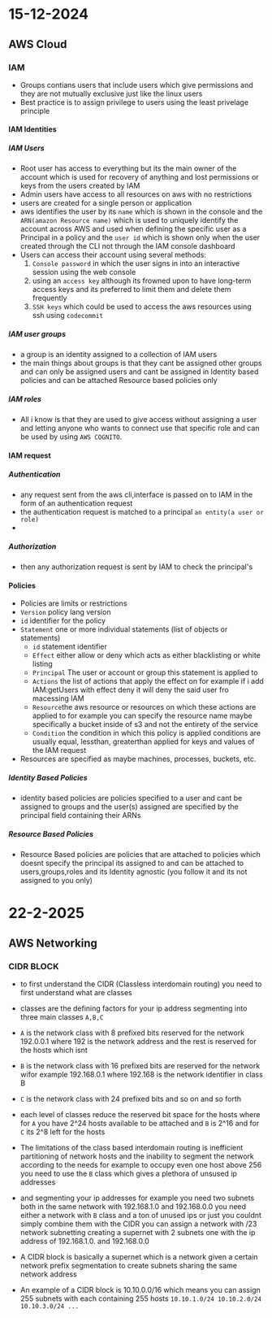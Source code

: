 # 15-12-2024

## AWS Cloud

### IAM
- Groups contians users that include users which give permissions and they are not mutually exclusive just like the linux users
- Best practice is to assign privilege to users using the least privelage principle 

#### IAM Identities

##### IAM Users
- Root user has access to everything but its the main owner of the account which is used for recovery of anything and lost permissions or keys from the users created by IAM
- Admin users have access to all resources on aws with no restrictions
- users are created for a single person or application
- aws identifies the user by its `name` which is shown in the console and the `ARN(amazon Resource name)` which is used to uniquely identify the account across AWS and used when defining the specific user as a Principal in a policy and the `user id` which is shown only when the user created through the CLI not through the IAM console dashboard
- Users can access their account using several methods:
	1. `Console password` in which the user signs in into an interactive session using the web console
	2. using an `access key` although its frowned upon to have long-term access keys and its preferred to limit them and delete them frequently
	3. `SSH keys` which could be used to access the aws resources using ssh using `codecommit`

##### IAM user groups
- a group is an identity assigned to a collection of IAM users 
- the main things about groups is that they cant be assigned other groups and can only be assigned users and cant be assigned in Identity based policies and can be attached Resource based policies only

##### IAM roles
- All i know is that they are used to give access without assigning a user and letting anyone who wants to connect use that specific role and can be used by using `AWS COGNITO`.

#### IAM request

##### Authentication
- any request sent from the aws cli,interface is passed on to IAM in the form of an authentication request
- the authentication request is matched to a principal `an entity(a user or role)`
- 
##### Authorization
- then any authorization request is sent by IAM to check the principal's 

#### Policies
- Policies are limits or restrictions 
- `Version` policy lang version
- `id` identifier for the policy
- `Statement` one or more individual statements (list of objects or statements)
	- `id` statement identifier
	- `Effect` either allow or deny which acts as either blacklisting or white listing
	- `Principal` The user or account or group this statement is applied to 
 	- `Actions` the list of actions that apply the effect on for example if i add IAM:getUsers with effect deny it will deny the said user fro macessing IAM
	- `Resource`the aws resource or resources on which these actions are applied to for example you can specify the resource name maybe specifically a bucket inside of s3 and not the entirety of the service
	- `Condition` the condition in which this policy is applied conditions are usually equal, lessthan, greaterthan applied for keys and values of the IAM request 
- Resources are specified as maybe machines, processes, buckets, etc. 

##### Identity Based Policies
- identity based policies are policies specified to a user and cant be assigned to groups and the user(s) assigned are specified by the principal field containing their ARNs

##### Resource Based Policies
- Resource Based policies are policies that are attached to policies which doesnt specify the principal its assigned to and can be attached to users,groups,roles and its Identity agnostic (you follow it and its not assigned to you only)

# 22-2-2025

## AWS Networking

### CIDR BLOCK

- to first understand the CIDR (Classless interdomain routing) you need to first understand what are classes
- classes are the defining factors for your ip address segmenting into three main classes `A,B,C`
- `A` is the network class with 8 prefixed bits reserved for the network 192.0.0.1 where 192 is the network address and the rest is reserved for the hosts which isnt 
- `B` is the network class with 16 prefixed bits are reserved for the network wifor example 192.168.0.1 where 192.168 is the network identifier in class B
- `C` is the network class with 24 prefixed bits and so on and so forth
- each level of classes reduce the reserved bit space for the hosts where for `A` you have 2^24 hosts available to be attached and `B` is 2^16 and for `C` its 2^8 left for the hosts

- The limitations of the class based interdomain routing is inefficient partitioning of network hosts and the inability to segment the network according to the needs for example to occupy even one host above 256 you need to use the `B` class which gives a plethora of unsused ip addresses

- and segmenting your ip addresses for example you need two subnets both in the same network with 192.168.1.0 and 192.168.0.0 you need either a network with `B` class and a ton of unused ips or just you couldnt simply combine them with the CIDR you can assign a network with /23 network subnetting creating a supernet with 2 subnets one with the ip address of 192.168.1.0. and 192.168.0.0

- A CIDR block is basically a supernet which is a network given a certain network prefix segmentation to create subnets sharing the same network address 

- An example of a CIDR block is 10.10.0.0/16 which means you can assign 255 subnets with each containing 255 hosts `10.10.1.0/24 10.10.2.0/24 10.10.3.0/24 ...`


